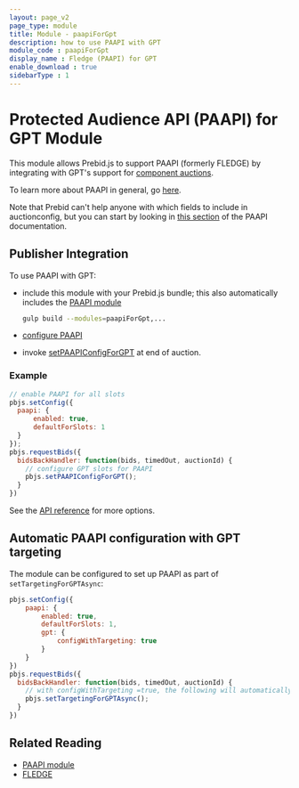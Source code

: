 ```yaml
---
layout: page_v2
page_type: module
title: Module - paapiForGpt
description: how to use PAAPI with GPT
module_code : paapiForGpt
display_name : Fledge (PAAPI) for GPT
enable_download : true
sidebarType : 1
---
```


# Protected Audience API (PAAPI) for GPT Module

This module allows Prebid.js to support PAAPI (formerly FLEDGE) by integrating with GPT's support for [component auctions](https://developers.google.com/publisher-tag/reference#googletag.config.componentauctionconfig).

To learn more about PAAPI in general, go [here](https://github.com/WICG/turtledove/blob/main/FLEDGE.md).

Note that Prebid can't help anyone with which fields to include in auctionconfig, but you can start by looking in [this section](https://github.com/WICG/turtledove/blob/main/FLEDGE.md#21-initiating-an-on-device-auction) of the PAAPI documentation.

## Publisher Integration

To use PAAPI with GPT:

- include this module with your Prebid.js bundle; this also automatically includes the [PAAPI module](/dev-docs/modules/paapi.html)

    ```bash
   gulp build --modules=paapiForGpt,...     
    ```

- [configure PAAPI](/dev-docs/modules/paapi.html#config)
- invoke [setPAAPIConfigForGPT](/dev-docs/publisher-api-reference/setPAAPIConfigForGPT.html) at end of auction.

### Example

```javascript
// enable PAAPI for all slots
pbjs.setConfig({
  paapi: {
      enabled: true,
      defaultForSlots: 1
  }
});
pbjs.requestBids({
  bidsBackHandler: function(bids, timedOut, auctionId) {
    // configure GPT slots for PAAPI
    pbjs.setPAAPIConfigForGPT();
  }
})

```
See the [API reference](/dev-docs/publisher-api-reference/setPAAPIConfigForGpt.html) for more options.


## Automatic PAAPI configuration with GPT targeting

The module can be configured to set up PAAPI as part of `setTargetingForGPTAsync`:

```js
pbjs.setConfig({
    paapi: {
        enabled: true,
        defaultForSlots: 1,
        gpt: {
            configWithTargeting: true
        }
    }
})
pbjs.requestBids({
  bidsBackHandler: function(bids, timedOut, auctionId) {
    // with configWithTargeting =true, the following will automatically run `setPAAPIConfigForGPT`: 
    pbjs.setTargetingForGPTAsync(); 
  }
})
```

## Related Reading

- [PAAPI module](/dev-docs/modules/paapi.html)
- [FLEDGE](https://github.com/WICG/turtledove/blob/main/FLEDGE.md)
